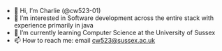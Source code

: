 - 👋 Hi, I’m Charlie (@cw523-01)
- 👀 I’m interested in Software development across the entire stack with experience primarily in java
- 🌱 I’m currently learning Computer Science at the University of Sussex
- 📫 How to reach me: email cw523@sussex.ac.uk

<!---
cw523-01/cw523-01 is a ✨ special ✨ repository because its `README.md` (this file) appears on your GitHub profile.
You can click the Preview link to take a look at your changes.
--->
